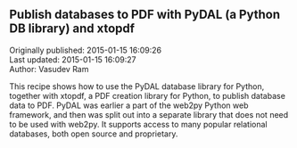 ## Publish databases to PDF with PyDAL (a Python DB library) and xtopdf  
Originally published: 2015-01-15 16:09:26  
Last updated: 2015-01-15 16:09:27  
Author: Vasudev Ram  
  
This recipe shows how to use the PyDAL database library for Python, together with xtopdf, a PDF creation library for Python, to publish database data to PDF. PyDAL was earlier a part of the web2py Python web framework, and then was split out into a separate library that does not need to be used with web2py. It supports access to many popular relational databases, both open source and proprietary.
